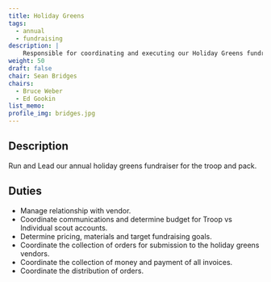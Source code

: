 ```yaml
---
title: Holiday Greens
tags:
  - annual
  - fundraising
description: |
    Responsible for coordinating and executing our Holiday Greens fundraiser
weight: 50
draft: false
chair: Sean Bridges
chairs:
  - Bruce Weber
  - Ed Gookin
list_memo:
profile_img: bridges.jpg
---
```


## Description

Run and Lead our annual holiday greens fundraiser for the troop and pack.

## Duties

- Manage relationship with vendor.
- Coordinate communications and determine budget for Troop vs Individual scout
  accounts.
- Determine pricing, materials and target fundraising goals.
- Coordinate the collection of orders for submission to the holiday greens
  vendors.
- Coordinate the collection of money and payment of all invoices.
- Coordinate the distribution of orders.
